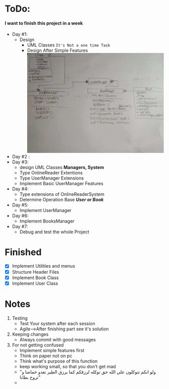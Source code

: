 # ToDo:
#### I want to finish this project in a week
* Day #1:
  * Design
    *  UML   Classes `It's Not a one time Task`
      * Design After Simple Features
       ![image](CamScanner%2003-04-2023%2012.04.jpg)
* Day #2 :
* Day #3:
  * design UML Classes **Managers, System**
  * Type OnlineReader Extentions
  * Type UserManager Extensions 
  * Implement Basic UserManager Features
* Day #4:
    * Type extensions of OnlineReaderSystem
    * Determine Operation Base  **_User or Book_**
* Day #5:
  * Implement UserManager
* Day #6:
  * Implement BooksManager
* Day #7:
  * Debug and test the whole Project

# Finished
  * [x] Implement Utilities and menus
  * [x] Structure Header Files
  * [x] Implement Book Class
  * [x] Implement User Class

# Notes
1. Testing
   * Test Your system after each session
   * Agile-->After finishing part see it's solution
2. Keeping changes
   * Always commit with good messages
3. For not getting confused
   * Implement simple features first
   * Think on paper not on pc
   * Think what's purpose of this function
   * keep working small, so that you don't get mad
   * "ولو انكم تتوكلون علي الله حق توكله لرزقكم كما يرزق الطير تغدو خماصا و تروح بطانا"
   * 
